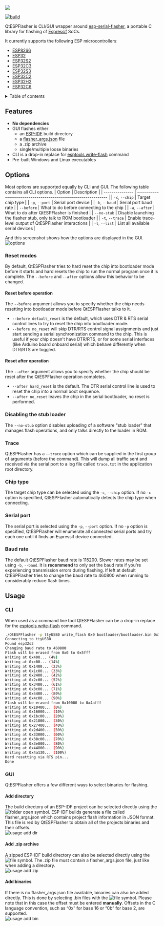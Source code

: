 <img src="data/images/logo.png">

[![build](https://github.com/higaski/QtESPFlasher/actions/workflows/build.yml/badge.svg)](https://github.com/higaski/QtESPFlasher/actions/workflows/build.yml)

QtESPFlasher is CLI/GUI wrapper around [esp-serial-flasher](https://github.com/espressif/esp-serial-flasher), a portable C library for flashing of [Espressif](https://www.espressif.com/) SoCs.

It currently supports the following ESP microcontrollers:
- [ESP8266](https://www.espressif.com/en/products/socs/esp8266)
- [ESP32](https://www.espressif.com/en/products/socs/esp32)
- [ESP32S2](https://www.espressif.com/en/products/socs/esp32-s2)
- [ESP32C3](https://www.espressif.com/en/products/socs/esp32-c3)
- [ESP32S3](https://www.espressif.com/en/products/socs/esp32-s3)
- [ESP32C2](https://www.espressif.com/en/products/socs/esp32-c2)
- [ESP32H2](https://www.espressif.com/en/products/socs/esp32-h2)
- [ESP32C6](https://www.espressif.com/en/products/socs/esp32-c6)

<details>
  <summary>Table of contents</summary>
  <ol>
    <li><a href="#features">Features</a></li>
    <li><a href="#options">Options</a></li>
      <ul>
        <li><a href="#reset-modes">Reset modes</a></li>
        <li><a href="#disabling-the-stub-loader">Disabling the stub loader</a></li>
        <li><a href="#trace">Trace</a></li>
        <li><a href="#chip-type">Chip type</a></li>
        <li><a href="#serial-port">Serial port</a></li>
        <li><a href="#baud-rate">Baud rate</a></li>
      </ul>
    <li><a href="#usage">Usage</a></li>
      <ul>
        <li><a href="#cli">CLI</a></li>
        <li><a href="#gui">GUI</a></li>
      </ul>
  </ol>
</details>

## Features
- **No dependencies**
- GUI flashes either
  - an [ESP-IDF](https://github.com/espressif/esp-idf) build directory
  - a [flasher_args.json](https://github.com/espressif/esp-idf/blob/master/components/esptool_py/flasher_args.json.in) file
  - a .zip archive
  - single/multiple loose binaries
- CLI is a drop-in replace for [esptools write-flash](https://docs.espressif.com/projects/esptool/en/latest/esp32/esptool/basic-commands.html#write-binary-data-to-flash-write-flash) command
- Pre-built Windows and Linux executables

## Options
Most options are supported equally by CLI and GUI. The following table contains all CLI options.
| Option          | Description                                                     |
| --------------- | --------------------------------------------------------------- |
| `-c`, `--chip`  | Target chip type                                                |
| `-p`, `--port`  | Serial port device                                              |
| `-b`, `--baud`  | Serial port baud rate                                           |
| `--before`      | What to do before connecting to the chip                        |
| `-a`, `--after` | What to do after QtESPFlasher is finished                       |
| `--no-stub`     | Disable launching the flasher stub, only talk to ROM bootloader |
| `-t`, `--trace` | Enable trace-level output of QtESPFlasher interactions          |
| `-l`, `--list`  | List all available serial devices                               |

And this screenshot shows how the options are displayed in the GUI.  
![options](data/images/options.png)

### Reset modes
By default, QtESPFlasher tries to hard reset the chip into bootloader mode before it starts and hard resets the chip to run the normal program once it is complete. The `--before` and `--after` options allow this behavior to be changed.

#### Reset before operation
The `--before` argument allows you to specify whether the chip needs resetting into bootloader mode before QtESPFlasher talks to it.
- `--before default_reset` is the default, which uses DTR & RTS serial control lines to try to reset the chip into bootloader mode.
- `--before no_reset` will skip DTR/RTS control signal assignments and just start sending a serial synchronization command to the chip. This is useful if your chip doesn't have DTR/RTS, or for some serial interfaces (like Arduino board onboard serial) which behave differently when DTR/RTS are toggled.

#### Reset after operation
The `--after` argument allows you to specify whether the chip should be reset after the QtESPFlasher operation completes.
- `--after hard_reset` is the default. The DTR serial control line is used to reset the chip into a normal boot sequence.
- `--after no_reset` leaves the chip in the serial bootloader, no reset is performed.

### Disabling the stub loader
The `--no-stub` option disables uploading of a software "stub loader" that manages flash operations, and only talks directly to the loader in ROM.

### Trace
QtESPFlasher has a `--trace` option which can be supplied in the first group of arguments (before the command). This will dump all traffic sent and received via the serial port to a log file called `trace.txt` in the application root directory.

### Chip type
The target chip type can be selected using the `-c`, `--chip` option. If no `-c` option is specified, QtESPFlasher automatically detects the chip type when connecting.

### Serial port
The serial port is selected using the `-p`, `--port` option. If no `-p` option is specified, QtESPFlasher will enumerate all connected serial ports and try each one until it finds an Espressif device connected.

### Baud rate
The default QtESPFlasher baud rate is 115200. Slower rates may be set using `-b`, `--baud`. It is **recommend** to only set the baud rate if you're experiencing transmission errors during flashing. If left at default QtESPFlasher tries to change the baud rate to 460800 when running to considerably reduce flash times.

## Usage
### CLI
When used as a command line tool QtESPFlasher can be a drop-in replace for the [esptools write-flash](https://docs.espressif.com/projects/esptool/en/latest/esp32/esptool/basic-commands.html#write-binary-data-to-flash-write-flash) command.

```sh
./QtESPFlasher -p ttyUSB0 write_flash 0x0 bootloader/bootloader.bin 0x10000 hello_world.bin
Connecting to ttyUSB0
Found esp32s3
Changing baud rate to 460800
Flash will be erased from 0x0 to 0x5fff
Writing at 0x400... (4%)
Writing at 0xc00... (14%)
Writing at 0x1400... (23%)
Writing at 0x1c00... (33%)
Writing at 0x2400... (42%)
Writing at 0x2c00... (52%)
Writing at 0x3400... (61%)
Writing at 0x3c00... (71%)
Writing at 0x4400... (80%)
Writing at 0x4c00... (90%)
Flash will be erased from 0x10000 to 0x4afff
Writing at 0x10400... (0%)
Writing at 0x16000... (10%)
Writing at 0x1bc00... (20%)
Writing at 0x21800... (30%)
Writing at 0x27400... (40%)
Writing at 0x2d400... (50%)
Writing at 0x33000... (60%)
Writing at 0x38c00... (70%)
Writing at 0x3e800... (80%)
Writing at 0x44800... (90%)
Writing at 0x4a130... (100%)
Hard resetting via RTS pin...
Done
```

### GUI
QtESPFlasher offers a few different ways to select binaries for flashing.

#### Add directory
The build directory of an ESP-IDF project can be selected directly using the ![folder open](data/images/folder_open.png) symbol. ESP-IDF builds generate a file called flasher_args.json which contains project flash information in JSON format. This file is red by QtESPFlasher to obtain all of the projects binaries and their offsets.  
![usage add dir](data/images/usage_add_dir.gif)

#### Add .zip archive
A zipped ESP-IDF build directory can also be selected directly using the ![file](data/images/file.png) symbol. The .zip file must contain a flasher_args.json file, just like when adding a directory.  
![usage add zip](data/images/usage_add_zip.gif)

#### Add binaries
If there is no flasher_args.json file available, binaries can also be added directly. This is done by selecting .bin files with the ![file](data/images/file.png) symbol. Please note that in this case the offset must be entered **manually**. Offsets in the C language convention, such as “0x” for base 16 or “0b” for base 2, are supported.  
![usage add bin](data/images/usage_add_bin.gif)